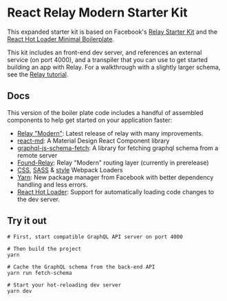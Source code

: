 # React Relay Modern Starter Kit

This expanded starter kit is based on Facebook's [Relay Starter Kit](https://github.com/relayjs/relay-starter-kit) and the [React Hot Loader Minimal Boilerplate](https://github.com/wkwiatek/react-hot-loader-minimal-boilerplate).

This kit includes an front-end dev server, and references an external service (on port 4000), and a transpiler that you can use to get started building an app with Relay. For a walkthrough with a slightly larger schema, see the [Relay tutorial](https://facebook.github.io/relay/docs/tutorial.html).

## Docs

This version of the boiler plate code includes a handful of assembled components to help get started on your application faster:
* [Relay "Modern"](https://facebook.github.io/relay/docs/relay-modern.html): Latest release of relay with many improvements.
* [react-md](https://react-md.mlaursen.com): A Material Design React Component library
* [graphql-js-schema-fetch](https://github.com/graphcool/get-graphql-schema): A library for fetching graphql schema from a remote server
* [Found-Relay](https://github.com/4Catalyzer/found-relay/tree/next): Relay "Modern" routing layer (currently in prerelease)
* [CSS](https://github.com/webpack-contrib/css-loader), [SASS](https://github.com/webpack-contrib/sass-loader) & [style](https://github.com/webpack-contrib/style-loader) Webpack Loaders
* [Yarn](https://yarnpkg.com/): New package manager from Facebook with better dependency handling and less errors.
* [React Hot Loader](https://github.com/gaearon/react-hot-loader): Support for automatically loading code changes to the dev server.

## Try it out
```
# First, start compatible GraphQL API server on port 4000

# Then build the project
yarn

# Cache the GraphQL schema from the back-end API
yarn run fetch-schema

# Start your hot-reloading dev server
yarn dev
```
